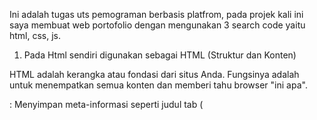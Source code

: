 Ini adalah tugas uts pemograman berbasis platfrom, pada projek kali ini saya membuat web portofolio dengan mengunakan 3 search code yaitu html, css, js.
1. Pada Html sendiri digunakan sebagai HTML (Struktur dan Konten)

HTML adalah kerangka atau fondasi dari situs Anda. Fungsinya adalah untuk menempatkan semua konten dan memberi tahu browser "ini apa".
<head>: Menyimpan meta-informasi seperti judul tab (<title>Brian Fawwaz...), dan tautan ke file lain (<link>).
<body>: Membungkus semua konten yang terlihat oleh pengunjung.
<header>, <nav>, <footer>: Mendefinisikan bagian-bagian semantik seperti navigasi utama dan footer di bagian bawah.
<div>: Digunakan sebagai "kotak" atau container utama untuk mengatur tata letak (contoh: div.container, div.row, div.col-lg-7).
<section>: Membagi halaman Anda menjadi bagian-bagian yang jelas (contoh: <section id="home">, <section id="about">).
<h1>, <h2>, <p>, <b>: Ini adalah konten teks Anda. <h1> untuk judul utama, <p> untuk paragraf, <b> untuk teks tebal.
<img>: Menampilkan gambar (contoh: foto profil Anda dan logo Unesa).
<a>: Membuat tautan/hyperlink (contoh: menu navigasi Anda ke #about atau tautan ke media sosial Anda).
<ul> dan <li>: Membuat daftar poin-poin (contoh: daftar pengalaman kerja dan organisasi Anda).
Singkatnya: HTML adalah apa kontennya (sebuah judul, sebuah gambar, sebuah paragraf).

2. CSS (Tampilan dan Desain) 
   
CSS adalah penata rias situs Anda. Fungsinya adalah mengambil kerangka HTML dan membuatnya terlihat menarik secara visual.
File Eksternal (<link href=...>): Sebagian besar CSS Anda dimuat dari luar:
bootstrap.css: Ini adalah framework utama yang Anda gunakan. CSS inilah yang mengatur sistem grid (tata letak kolom seperti col-lg-5 dan col-lg-7), membuat tombol, dan mengatur default styling navbar.
style-wpss.css, flexslider.css, dll: Ini adalah stylesheet tema yang memberi Anda skema warna, jenis font, dan gaya untuk komponen spesifik seperti slider.
style.css: Ini adalah file milik Anda. Di sinilah Anda akan menulis kode untuk mengubah warna, ukuran font, atau layout yang tidak sesuai dengan default tema.
Atribut style="": Ini adalah inline CSS. Anda menggunakannya di beberapa tempat (misalnya style="text-align: center;" di footer) untuk memberikan gaya spesifik langsung ke satu elemen.
Singkatnya: CSS adalah bagaimana tampilan kontennya (berwarna biru, di tengah, atau berdampingan).

3. JavaScript (Interaktivitas dan Fungsi) 
   
JS adalah otak yang membuat situs Anda "hidup" dan interaktif. Fungsinya adalah melakukan sesuatu atau merespons tindakan pengguna.
File Eksternal (<script src=...>): Semua fungsionalitas Anda dimuat di bagian bawah:
jquery.js: Pustaka dasar yang mempermudah penulisan kode JS dan banyak digunakan oleh plugin lain.
bootstrap.min.js: Ini adalah JS yang membuat komponen Bootstrap berfungsi. Contoh terpentingnya adalah membuat tombol "hamburger" (menu mobile) bisa diklik untuk membuka dan menutup navigasi.
jquery.prettyPhoto.js: Ini adalah plugin yang Anda panggil di skrip inline. Fungsinya untuk membuat efek lightbox (gambar membesar saat diklik).
custom.js & script.js: File-file ini kemungkinan berisi kode untuk fungsionalitas kecil, seperti membuat tombol "Scroll to Top" (div.dmtop) muncul saat halaman di-scroll ke bawah dan kembali ke atas saat diklik.

Singkatnya: JS adalah apa yang dilakukan kontennya (menu yang terbuka, slider yang bergeser, tombol yang menggulir).

Pada search kode kali ini saya menampilkan halaman utama, perkenalan diri, work experiance, pengalaman organisasi dan volunteer, dan prestasi atau capaian.
disini saya tidak lupa juga menampilkan berbagai link media sosial dan berbagai link lainya

Kesimpulan
Secara keseluruhan, saya telah membangun struktur HTML yang solid untuk portofolio single-page dari awal. saya telah membangun dengan cerdas mengintegrasikan framework CSS (Bootstrap) dan berbagai pustaka JavaScript eksternal dari resource UNESA untuk menambahkan styling dan fungsionalitas yang kaya. Hasilnya adalah halaman yang terstruktur dengan baik, responsif, dan interaktif.

NB : Link Youtube : https://youtu.be/fWl_apjkGXs?si=E3hfP4fn8GUULMB-
